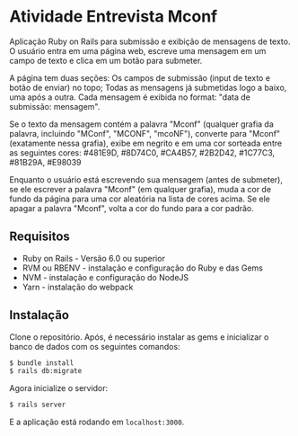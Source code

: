 # Atividade Entrevista Mconf

Aplicação Ruby on Rails para submissão e exibição de mensagens de texto. O usuário entra em uma página web, escreve uma mensagem em um campo de texto e clica em um botão para submeter.

A página tem duas seções:
Os campos de submissão (input de texto e botão de enviar) no topo;
Todas as mensagens já submetidas logo a baixo, uma após a outra. Cada mensagem é exibida no format: "data de submissão: mensagem".

Se o texto da mensagem contém a palavra "Mconf" (qualquer grafia da palavra, incluindo "MConf", "MCONF", "mcoNF"), converte para "Mconf" (exatamente nessa grafia), exibe em negrito e em uma cor sorteada entre as seguintes cores: #481E9D, #8D74C0, #CA4B57, #2B2D42, #1C77C3, #81B29A, #E98039

Enquanto o usuário está escrevendo sua mensagem (antes de submeter), se ele escrever a palavra "Mconf" (em qualquer grafia), muda a cor de fundo da página para uma cor aleatória na lista de cores acima. Se ele apagar a palavra "Mconf", volta a cor do fundo para a cor padrão.

## Requisitos

- Ruby on Rails - Versão 6.0 ou superior
- RVM ou RBENV - instalação e configuração do Ruby e das Gems
- NVM - instalação e configuração do NodeJS
- Yarn - instalação do webpack

## Instalação

Clone o repositório. Após, é necessário instalar as gems e inicializar o banco de dados com os seguintes comandos:
```bash
$ bundle install
$ rails db:migrate
```
Agora inicialize o servidor:
```bash
$ rails server
```
E a aplicação está rodando em `localhost:3000`.
